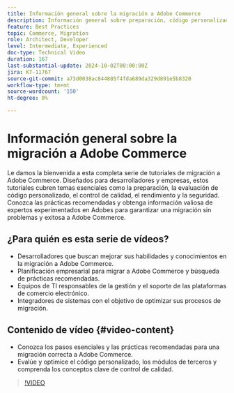 ```yaml
---
title: Información general sobre la migración a Adobe Commerce
description: Información general sobre preparación, código personalizado, control de calidad, rendimiento y seguridad al migrar a Adobe Commerce.
feature: Best Practices
topic: Commerce, Migration
role: Architect, Developer
level: Intermediate, Experienced
doc-type: Technical Video
duration: 167
last-substantial-update: 2024-10-02T00:00:00Z
jira: KT-11767
source-git-commit: a73d0038ac844805f4fda689da329d891e5b8320
workflow-type: tm+mt
source-wordcount: '150'
ht-degree: 0%

---
```



# Información general sobre la migración a Adobe Commerce

Le damos la bienvenida a esta completa serie de tutoriales de migración a Adobe Commerce. Diseñados para desarrolladores y empresas, estos tutoriales cubren temas esenciales como la preparación, la evaluación de código personalizado, el control de calidad, el rendimiento y la seguridad. Conozca las prácticas recomendadas y obtenga información valiosa de expertos experimentados en Adobes para garantizar una migración sin problemas y exitosa a Adobe Commerce.

## ¿Para quién es esta serie de vídeos?

* Desarrolladores que buscan mejorar sus habilidades y conocimientos en la migración a Adobe Commerce.
* Planificación empresarial para migrar a Adobe Commerce y búsqueda de prácticas recomendadas.
* Equipos de TI responsables de la gestión y el soporte de las plataformas de comercio electrónico.
* Integradores de sistemas con el objetivo de optimizar sus procesos de migración.

## Contenido de vídeo {#video-content}

* Conozca los pasos esenciales y las prácticas recomendadas para una migración correcta a Adobe Commerce.
* Evalúe y optimice el código personalizado, los módulos de terceros y comprenda los conceptos clave de control de calidad.

>[!VIDEO](https://video.tv.adobe.com/v/3432846/?learn=on)
